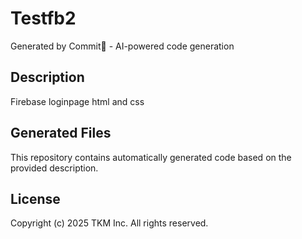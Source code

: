 # Testfb2

Generated by Commit🚀 - AI-powered code generation

## Description
Firebase loginpage html and css

## Generated Files
This repository contains automatically generated code based on the provided description.

## License
Copyright (c) 2025 TKM Inc. All rights reserved.
